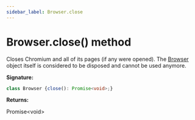 ```yaml
---
sidebar_label: Browser.close
---
```

# Browser.close() method

Closes Chromium and all of its pages (if any were opened). The [Browser](./puppeteer.browser.md) object itself is considered to be disposed and cannot be used anymore.

**Signature:**

```typescript
class Browser {close(): Promise<void>;}
```
**Returns:**

Promise&lt;void&gt;

